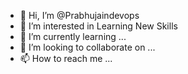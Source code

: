 - 👋 Hi, I’m @Prabhujaindevops
- 👀 I’m interested in Learning New Skills
- 🌱 I’m currently learning ...
- 💞️ I’m looking to collaborate on ...
- 📫 How to reach me ...

<!---
Prabhujaindevops/Prabhujaindevops is a ✨ special ✨ repository because its `README.md` (this file) appears on your GitHub profile.
You can click the Preview link to take a look at your changes.
--->
